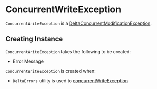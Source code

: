 # ConcurrentWriteException

`ConcurrentWriteException` is a [DeltaConcurrentModificationException](DeltaConcurrentModificationException.md).

## Creating Instance

`ConcurrentWriteException` takes the following to be created:

* <span id="message"> Error Message

`ConcurrentWriteException` is created when:

* `DeltaErrors` utility is used to [concurrentWriteException](../DeltaErrors.md#concurrentWriteException)
